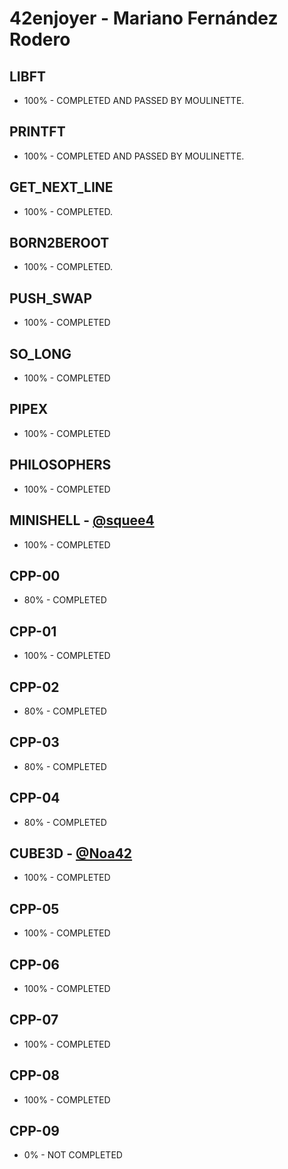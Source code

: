 # 42enjoyer - Mariano Fernández Rodero
## LIBFT
* 100% - COMPLETED AND PASSED BY MOULINETTE.

## PRINTFT
* 100% - COMPLETED AND PASSED BY MOULINETTE.

## GET_NEXT_LINE
* 100% - COMPLETED.

## BORN2BEROOT
* 100% - COMPLETED.

## PUSH_SWAP    
* 100% - COMPLETED

## SO_LONG
* 100% - COMPLETED

## PIPEX
* 100% - COMPLETED

## PHILOSOPHERS
* 100% - COMPLETED

## MINISHELL - [@squee4](https://github.com/squee4)
* 100% - COMPLETED

## CPP-00
* 80% - COMPLETED

## CPP-01
* 100% - COMPLETED

## CPP-02
* 80% - COMPLETED

## CPP-03
* 80% - COMPLETED

## CPP-04
* 80% - COMPLETED

## CUBE3D - [@Noa42](https://github.com/Noa42)
* 100% - COMPLETED

## CPP-05
* 100% - COMPLETED

## CPP-06
* 100% - COMPLETED

## CPP-07
* 100% - COMPLETED

## CPP-08
* 100% - COMPLETED

## CPP-09
* 0% - NOT COMPLETED
